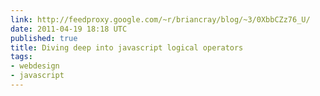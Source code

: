 ```yaml
---
link: http://feedproxy.google.com/~r/briancray/blog/~3/0XbbCZz76_U/
date: 2011-04-19 18:18 UTC
published: true
title: Diving deep into javascript logical operators
tags:
- webdesign
- javascript
---
```




